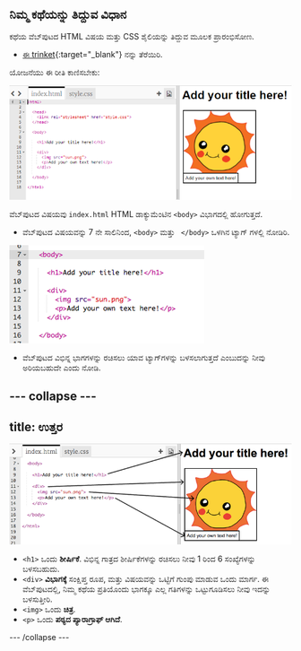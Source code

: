 ## ನಿಮ್ಮ ಕಥೆಯನ್ನು ತಿದ್ದುವ ವಿಧಾನ

ಕಥೆಯ ವೆಬ್‌ಪುಟದ HTML ವಿಷಯ ಮತ್ತು CSS ಶೈಲಿಯನ್ನು ತಿದ್ದುವ ಮೂಲಕ ಪ್ರಾರಂಭಿಸೋಣ.

+ [ಈ trinket](http://jumpto.cc/web-story){:target="_blank"} ನನ್ನು ತೆರೆಯಿರಿ.

ಯೋಜನೆಯು ಈ ರೀತಿ ಕಾಣಿಸಬೇಕು:

![ಸ್ಕ್ರೀನ್‍ಶಾಟ್](images/story-starter.png)

ವೆಬ್‌ಪುಟದ ವಿಷಯವು `index.html` HTML ಡಾಕ್ಯುಮೆಂಟಿನ `<body>` ವಿಭಾಗದಲ್ಲಿ ಹೋಗುತ್ತದೆ.

+ ವೆಬ್‌ಪುಟದ ವಿಷಯವನ್ನು 7 ನೇ ಸಾಲಿನಿಂದ, `<body>` ಮತ್ತು ` </body>` ಒಳಗಿನ ಟ್ಯಾಗ್ ಗಳಲ್ಲಿ ನೋಡಿರಿ.

![ಸ್ಕ್ರೀನ್‍ಶಾಟ್](images/story-html.png)

+ ವೆಬ್‌ಪುಟದ ವಿಭಿನ್ನ ಭಾಗಗಳನ್ನು ರಚಿಸಲು ಯಾವ ಟ್ಯಾಗ್‌ಗಳನ್ನು ಬಳಸಲಾಗುತ್ತದೆ ಎಂಬುದನ್ನು ನೀವು ಅರಿಯಬಹುದೇ ಎಂದು ನೋಡಿ.

--- collapse ---
---
title: ಉತ್ತರ
---
![ಸ್ಕ್ರೀನ್‍ಶಾಟ್](images/story-elements.png)

+ `<h1>` ಒಂದು **ಶೀರ್ಷಿಕೆ**. ವಿಭಿನ್ನ ಗಾತ್ರದ ಶೀರ್ಷಿಕೆಗಳನ್ನು ರಚಿಸಲು ನೀವು 1 ರಿಂದ 6 ಸಂಖ್ಯೆಗಳನ್ನು ಬಳಸಬಹುದು.
+ `<div>` **ವಿಭಾಗಕ್ಕೆ** ಸಂಕ್ಷಿಪ್ತ ರೂಪ, ಮತ್ತು ವಿಷಯವನ್ನು ಒಟ್ಟಿಗೆ ಗುಂಪು ಮಾಡುವ ಒಂದು ಮಾರ್ಗ. ಈ ವೆಬ್‌ಪುಟದಲ್ಲಿ, ನಿಮ್ಮ ಕಥೆಯ ಪ್ರತಿಯೊಂದು ಭಾಗಕ್ಕೂ ಎಲ್ಲ ಗತಿಗಳನ್ನು ಒಟ್ಟುಗೂಡಿಸಲು ನೀವು ಇದನ್ನು ಬಳಸುತ್ತೀರಿ.
+ `<img>` ಒಂದು **ಚಿತ್ರ**.
+ `<p>` ಒಂದು **ಪಠ್ಯದ ಪ್ಯಾರಾಗ್ರಾಫ್ ಆಗಿದೆ**.

--- /collapse ---